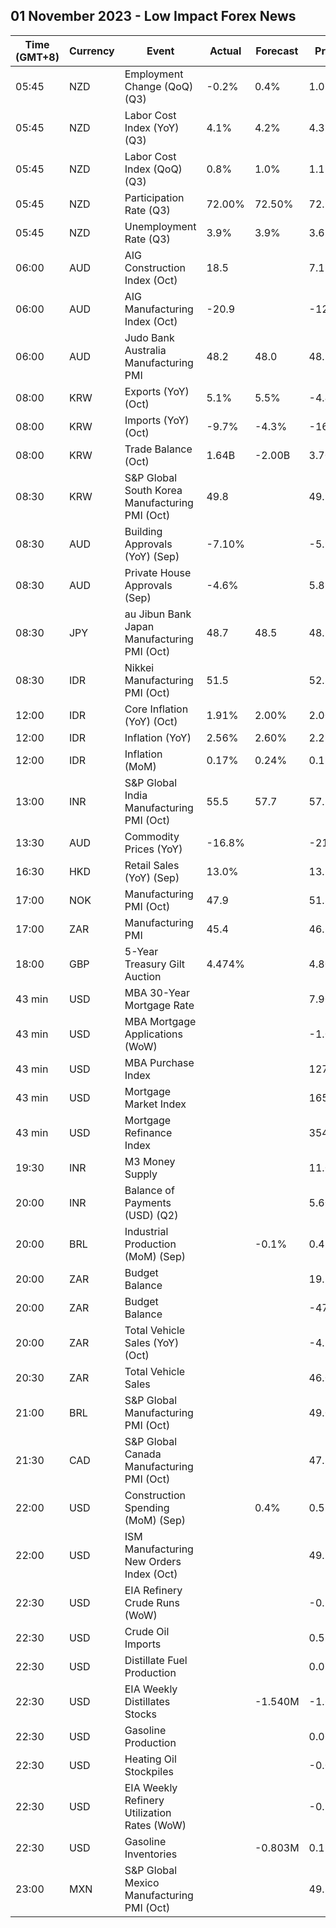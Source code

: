 ## 01 November 2023 - Low Impact Forex News

| Time (GMT+8) | Currency | Event | Actual | Forecast | Previous |
|------|----------|-------|--------|----------|----------|
| 05:45 | NZD | Employment Change (QoQ) (Q3) | -0.2% | 0.4% | 1.0% |
| 05:45 | NZD | Labor Cost Index (YoY) (Q3) | 4.1% | 4.2% | 4.3% |
| 05:45 | NZD | Labor Cost Index (QoQ) (Q3) | 0.8% | 1.0% | 1.1% |
| 05:45 | NZD | Participation Rate (Q3) | 72.00% | 72.50% | 72.50% |
| 05:45 | NZD | Unemployment Rate (Q3) | 3.9% | 3.9% | 3.6% |
| 06:00 | AUD | AIG Construction Index (Oct) | 18.5 |  | 7.1 |
| 06:00 | AUD | AIG Manufacturing Index (Oct) | -20.9 |  | -12.8 |
| 06:00 | AUD | Judo Bank Australia Manufacturing PMI | 48.2 | 48.0 | 48.7 |
| 08:00 | KRW | Exports (YoY) (Oct) | 5.1% | 5.5% | -4.4% |
| 08:00 | KRW | Imports (YoY) (Oct) | -9.7% | -4.3% | -16.5% |
| 08:00 | KRW | Trade Balance (Oct) | 1.64B | -2.00B | 3.70B |
| 08:30 | KRW | S&P Global South Korea Manufacturing PMI (Oct) | 49.8 |  | 49.9 |
| 08:30 | AUD | Building Approvals (YoY) (Sep) | -7.10% |  | -5.90% |
| 08:30 | AUD | Private House Approvals (Sep) | -4.6% |  | 5.8% |
| 08:30 | JPY | au Jibun Bank Japan Manufacturing PMI (Oct) | 48.7 | 48.5 | 48.5 |
| 08:30 | IDR | Nikkei Manufacturing PMI (Oct) | 51.5 |  | 52.3 |
| 12:00 | IDR | Core Inflation (YoY) (Oct) | 1.91% | 2.00% | 2.00% |
| 12:00 | IDR | Inflation (YoY) | 2.56% | 2.60% | 2.28% |
| 12:00 | IDR | Inflation (MoM) | 0.17% | 0.24% | 0.19% |
| 13:00 | INR | S&P Global India Manufacturing PMI (Oct) | 55.5 | 57.7 | 57.5 |
| 13:30 | AUD | Commodity Prices (YoY) | -16.8% |  | -21.3% |
| 16:30 | HKD | Retail Sales (YoY) (Sep) | 13.0% |  | 13.7% |
| 17:00 | NOK | Manufacturing PMI (Oct) | 47.9 |  | 51.8 |
| 17:00 | ZAR | Manufacturing PMI | 45.4 |  | 46.2 |
| 18:00 | GBP | 5-Year Treasury Gilt Auction | 4.474% |  | 4.803% |
| 43 min | USD | MBA 30-Year Mortgage Rate |  |  | 7.90% |
| 43 min | USD | MBA Mortgage Applications (WoW) |  |  | -1.0% |
| 43 min | USD | MBA Purchase Index |  |  | 127.0 |
| 43 min | USD | Mortgage Market Index |  |  | 165.2 |
| 43 min | USD | Mortgage Refinance Index |  |  | 354.0 |
| 19:30 | INR | M3 Money Supply |  |  | 11.0% |
| 20:00 | INR | Balance of Payments (USD) (Q2) |  |  | 5.600B |
| 20:00 | BRL | Industrial Production (MoM) (Sep) |  | -0.1% | 0.4% |
| 20:00 | ZAR | Budget Balance |  |  | 19.70% |
| 20:00 | ZAR | Budget Balance |  |  | -479.700B |
| 20:00 | ZAR | Total Vehicle Sales (YoY) (Oct) |  |  | -4.10% |
| 20:30 | ZAR | Total Vehicle Sales |  |  | 46.02K |
| 21:00 | BRL | S&P Global Manufacturing PMI (Oct) |  |  | 49.0 |
| 21:30 | CAD | S&P Global Canada Manufacturing PMI (Oct) |  |  | 47.5 |
| 22:00 | USD | Construction Spending (MoM) (Sep) |  | 0.4% | 0.5% |
| 22:00 | USD | ISM Manufacturing New Orders Index (Oct) |  |  | 49.2 |
| 22:30 | USD | EIA Refinery Crude Runs (WoW) |  |  | -0.207M |
| 22:30 | USD | Crude Oil Imports |  |  | 0.539M |
| 22:30 | USD | Distillate Fuel Production |  |  | 0.039M |
| 22:30 | USD | EIA Weekly Distillates Stocks |  | -1.540M | -1.686M |
| 22:30 | USD | Gasoline Production |  |  | 0.063M |
| 22:30 | USD | Heating Oil Stockpiles |  |  | -0.037M |
| 22:30 | USD | EIA Weekly Refinery Utilization Rates (WoW) |  |  | -0.5% |
| 22:30 | USD | Gasoline Inventories |  | -0.803M | 0.156M |
| 23:00 | MXN | S&P Global Mexico Manufacturing PMI (Oct) |  |  | 49.80 |
